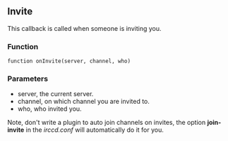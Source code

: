 ## Invite

This callback is called when someone is inviting you.

### Function

	function onInvite(server, channel, who)

### Parameters

* server, the current server.
* channel, on which channel you are invited to.
* who, who invited you.

Note, don't write a plugin to auto join channels on invites, the option
**join-invite** in the *irccd.conf* will automatically do it for you.

<!--- vim: set syntax=mkd: -->
